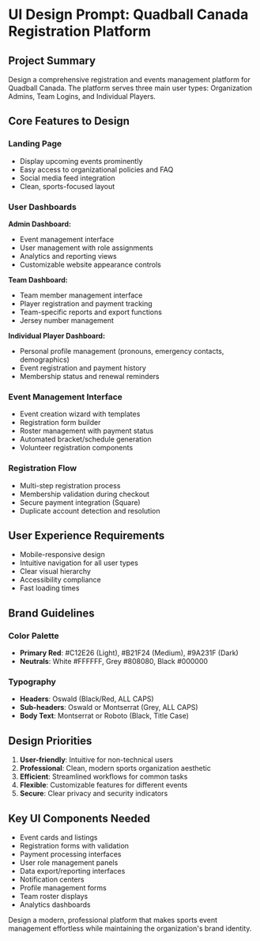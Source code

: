 # UI Design Prompt: Quadball Canada Registration Platform

## Project Summary

Design a comprehensive registration and events management platform for Quadball Canada. The platform serves three main user types: Organization Admins, Team Logins, and Individual Players.

## Core Features to Design

### Landing Page

- Display upcoming events prominently
- Easy access to organizational policies and FAQ
- Social media feed integration
- Clean, sports-focused layout

### User Dashboards

**Admin Dashboard:**

- Event management interface
- User management with role assignments
- Analytics and reporting views
- Customizable website appearance controls

**Team Dashboard:**

- Team member management interface
- Player registration and payment tracking
- Team-specific reports and export functions
- Jersey number management

**Individual Player Dashboard:**

- Personal profile management (pronouns, emergency contacts, demographics)
- Event registration and payment history
- Membership status and renewal reminders

### Event Management Interface

- Event creation wizard with templates
- Registration form builder
- Roster management with payment status
- Automated bracket/schedule generation
- Volunteer registration components

### Registration Flow

- Multi-step registration process
- Membership validation during checkout
- Secure payment integration (Square)
- Duplicate account detection and resolution

## User Experience Requirements

- Mobile-responsive design
- Intuitive navigation for all user types
- Clear visual hierarchy
- Accessibility compliance
- Fast loading times

## Brand Guidelines

### Color Palette

- **Primary Red**: #C12E26 (Light), #B21F24 (Medium), #9A231F (Dark)
- **Neutrals**: White #FFFFFF, Grey #808080, Black #000000

### Typography

- **Headers**: Oswald (Black/Red, ALL CAPS)
- **Sub-headers**: Oswald or Montserrat (Grey, ALL CAPS)
- **Body Text**: Montserrat or Roboto (Black, Title Case)

## Design Priorities

1. **User-friendly**: Intuitive for non-technical users
2. **Professional**: Clean, modern sports organization aesthetic
3. **Efficient**: Streamlined workflows for common tasks
4. **Flexible**: Customizable features for different events
5. **Secure**: Clear privacy and security indicators

## Key UI Components Needed

- Event cards and listings
- Registration forms with validation
- Payment processing interfaces
- User role management panels
- Data export/reporting interfaces
- Notification centers
- Profile management forms
- Team roster displays
- Analytics dashboards

Design a modern, professional platform that makes sports event management effortless while maintaining the organization's brand identity.
